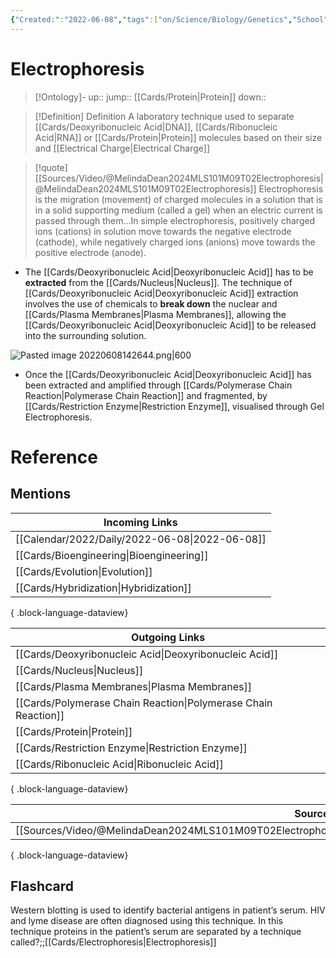 ```yaml
---
{"Created:":"2022-06-08","tags":["on/Science/Biology/Genetics","School","Uni/LFS261","flashcards/LFS261","Uni/MLS101"],"date created":"2022-06-08 Wed","edited":"2023-04-06 Thu","dg-publish":true,"permalink":"/cards/electrophoresis/","dgPassFrontmatter":true}
---
```


# Electrophoresis

> [!Ontology]-
> up:: 
> jump:: [[Cards/Protein\|Protein]]
> down:: 

> [!Definition] Definition
> A laboratory technique used to separate [[Cards/Deoxyribonucleic Acid\|DNA]], [[Cards/Ribonucleic Acid\|RNA]] or [[Cards/Protein\|Protein]] molecules based on their size and [[Electrical Charge\|Electrical Charge]]

> [!quote] [[Sources/Video/@MelindaDean2024MLS101M09T02Electrophoresis\|@MelindaDean2024MLS101M09T02Electrophoresis]]
> Electrophoresis is the migration (movement) of charged molecules in a solution that is in a solid supporting medium (called a gel) when an electric current is passed through them...In simple electrophoresis, positively charged ions (cations) in solution move towards the negative electrode (cathode), while negatively charged ions (anions) move towards the positive electrode (anode).

- The [[Cards/Deoxyribonucleic Acid\|Deoxyribonucleic Acid]] has to be **extracted** from the [[Cards/Nucleus\|Nucleus]]. The technique of [[Cards/Deoxyribonucleic Acid\|Deoxyribonucleic Acid]] extraction involves the use of chemicals to **break down** the nuclear and [[Cards/Plasma Membranes\|Plasma Membranes]], allowing the [[Cards/Deoxyribonucleic Acid\|Deoxyribonucleic Acid]] to be released into the surrounding solution.

![Pasted image 20220608142644.png|600](/img/user/Extras/Images/Pasted%20image%2020220608142644.png)

- Once the [[Cards/Deoxyribonucleic Acid\|Deoxyribonucleic Acid]] has been extracted and amplified through [[Cards/Polymerase Chain Reaction\|Polymerase Chain Reaction]] and fragmented, by [[Cards/Restriction Enzyme\|Restriction Enzyme]], visualised through Gel Electrophoresis.

# Reference

## Mentions

| Incoming Links                                    |
| ------------------------------------------------- |
| [[Calendar/2022/Daily/2022-06-08\|2022-06-08]] |
| [[Cards/Bioengineering\|Bioengineering]]       |
| [[Cards/Evolution\|Evolution]]                 |
| [[Cards/Hybridization\|Hybridization]]         |

{ .block-language-dataview}

| Outgoing Links                                                    |
| ----------------------------------------------------------------- |
| [[Cards/Deoxyribonucleic Acid\|Deoxyribonucleic Acid]]         |
| [[Cards/Nucleus\|Nucleus]]                                     |
| [[Cards/Plasma Membranes\|Plasma Membranes]]                   |
| [[Cards/Polymerase Chain Reaction\|Polymerase Chain Reaction]] |
| [[Cards/Protein\|Protein]]                                     |
| [[Cards/Restriction Enzyme\|Restriction Enzyme]]               |
| [[Cards/Ribonucleic Acid\|Ribonucleic Acid]]                   |

{ .block-language-dataview}

| Sources                                                                                                       |
| ------------------------------------------------------------------------------------------------------------- |
| [[Sources/Video/@MelindaDean2024MLS101M09T02Electrophoresis\|@MelindaDean2024MLS101M09T02Electrophoresis]] |

{ .block-language-dataview}

## Flashcard

Western blotting is used to identify bacterial antigens in patient’s serum. HIV and lyme disease are often diagnosed using this technique. In this technique proteins in the patient’s serum are separated by a technique called?;;[[Cards/Electrophoresis\|Electrophoresis]]
<!--SR:!2024-05-25,10,270-->
